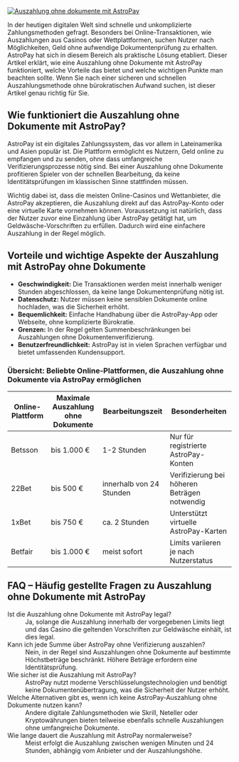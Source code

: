 [![Auszahlung ohne dokumente mit AstroPay](https://123-caf.pages.dev/gitsignup.png)](https://vrmoo.ru/Bt82HjjY)

<p>In der heutigen digitalen Welt sind schnelle und unkomplizierte Zahlungsmethoden gefragt. Besonders bei Online-Transaktionen, wie Auszahlungen aus Casinos oder Wettplattformen, suchen Nutzer nach Möglichkeiten, Geld ohne aufwendige Dokumentenprüfung zu erhalten. AstroPay hat sich in diesem Bereich als praktische Lösung etabliert. Dieser Artikel erklärt, wie eine Auszahlung ohne Dokumente mit AstroPay funktioniert, welche Vorteile das bietet und welche wichtigen Punkte man beachten sollte. Wenn Sie nach einer sicheren und schnellen Auszahlungsmethode ohne bürokratischen Aufwand suchen, ist dieser Artikel genau richtig für Sie.</p>  <h2>Wie funktioniert die Auszahlung ohne Dokumente mit AstroPay?</h2> <p>AstroPay ist ein digitales Zahlungssystem, das vor allem in Lateinamerika und Asien populär ist. Die Plattform ermöglicht es Nutzern, Geld online zu empfangen und zu senden, ohne dass umfangreiche Verifizierungsprozesse nötig sind. Bei einer Auszahlung ohne Dokumente profitieren Spieler von der schnellen Bearbeitung, da keine Identitätsprüfungen im klassischen Sinne stattfinden müssen.</p> <p>Wichtig dabei ist, dass die meisten Online-Casinos und Wettanbieter, die AstroPay akzeptieren, die Auszahlung direkt auf das AstroPay-Konto oder eine virtuelle Karte vornehmen können. Voraussetzung ist natürlich, dass der Nutzer zuvor eine Einzahlung über AstroPay getätigt hat, um Geldwäsche-Vorschriften zu erfüllen. Dadurch wird eine einfachere Auszahlung in der Regel möglich.</p>  <h2>Vorteile und wichtige Aspekte der Auszahlung mit AstroPay ohne Dokumente</h2> <ul>   <li><strong>Geschwindigkeit:</strong> Die Transaktionen werden meist innerhalb weniger Stunden abgeschlossen, da keine lange Dokumentenprüfung nötig ist.</li>   <li><strong>Datenschutz:</strong> Nutzer müssen keine sensiblen Dokumente online hochladen, was die Sicherheit erhöht.</li>   <li><strong>Bequemlichkeit:</strong> Einfache Handhabung über die AstroPay-App oder Webseite, ohne komplizierte Bürokratie.</li>   <li><strong>Grenzen:</strong> In der Regel gelten Summenbeschränkungen bei Auszahlungen ohne Dokumentenverifizierung.</li>   <li><strong>Benutzerfreundlichkeit:</strong> AstroPay ist in vielen Sprachen verfügbar und bietet umfassenden Kundensupport.</li> </ul>  <h3>Übersicht: Beliebte Online-Plattformen, die Auszahlung ohne Dokumente via AstroPay ermöglichen</h3>  <table>   <thead>     <tr>       <th>Online-Plattform</th>       <th>Maximale Auszahlung ohne Dokumente</th>       <th>Bearbeitungszeit</th>       <th>Besonderheiten</th>     </tr>   </thead>   <tbody>     <tr>       <td>Betsson</td>       <td>bis 1.000 €</td>       <td>1-2 Stunden</td>       <td>Nur für registrierte AstroPay-Konten</td>     </tr>     <tr>       <td>22Bet</td>       <td>bis 500 €</td>       <td>innerhalb von 24 Stunden</td>       <td>Verifizierung bei höheren Beträgen notwendig</td>     </tr>     <tr>       <td>1xBet</td>       <td>bis 750 €</td>       <td>ca. 2 Stunden</td>       <td>Unterstützt virtuelle AstroPay-Karten</td>     </tr>     <tr>       <td>Betfair</td>       <td>bis 1.000 €</td>       <td>meist sofort</td>       <td>Limits variieren je nach Nutzerstatus</td>     </tr>   </tbody> </table>  <h2>FAQ – Häufig gestellte Fragen zu Auszahlung ohne Dokumente mit AstroPay</h2> <dl>   <dt>Ist die Auszahlung ohne Dokumente mit AstroPay legal?</dt>   <dd>Ja, solange die Auszahlung innerhalb der vorgegebenen Limits liegt und das Casino die geltenden Vorschriften zur Geldwäsche einhält, ist dies legal.</dd>      <dt>Kann ich jede Summe über AstroPay ohne Verifizierung auszahlen?</dt>   <dd>Nein, in der Regel sind Auszahlungen ohne Dokumente auf bestimmte Höchstbeträge beschränkt. Höhere Beträge erfordern eine Identitätsprüfung.</dd>      <dt>Wie sicher ist die Auszahlung mit AstroPay?</dt>   <dd>AstroPay nutzt moderne Verschlüsselungstechnologien und benötigt keine Dokumentenübertragung, was die Sicherheit der Nutzer erhöht.</dd>      <dt>Welche Alternativen gibt es, wenn ich keine AstroPay-Auszahlung ohne Dokumente nutzen kann?</dt>   <dd>Andere digitale Zahlungsmethoden wie Skrill, Neteller oder Kryptowährungen bieten teilweise ebenfalls schnelle Auszahlungen ohne umfangreiche Dokumente.</dd>      <dt>Wie lange dauert die Auszahlung mit AstroPay normalerweise?</dt>   <dd>Meist erfolgt die Auszahlung zwischen wenigen Minuten und 24 Stunden, abhängig vom Anbieter und der Auszahlungshöhe.</dd> </dl>